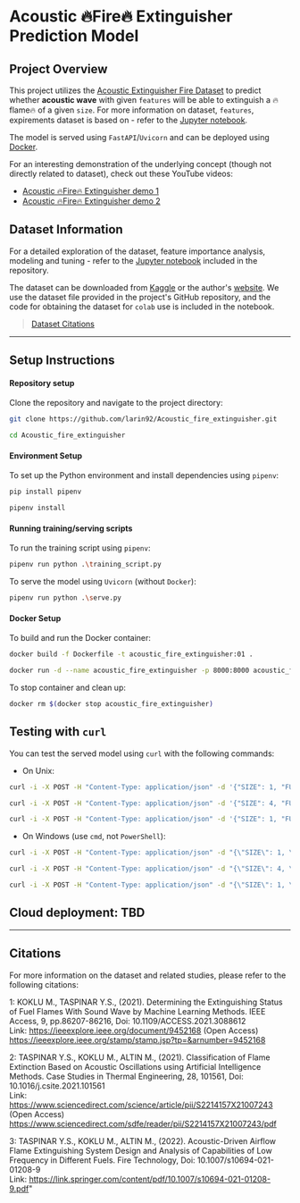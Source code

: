 # Acoustic 🔥Fire🔥 Extinguisher Prediction Model

## Project Overview

This project utilizes the [Acoustic Extinguisher Fire Dataset](https://www.kaggle.com/datasets/muratkokludataset/acoustic-extinguisher-fire-dataset) to predict whether **acoustic wave** with given `features` will be able to extinguish a 🔥flame🔥 of a given `size`. For more information on dataset, `features`, expirements dataset is based on - refer to the [Jupyter notebook](notebook.ipynb).

The model is served using `FastAPI`/`Uvicorn` and can be deployed using [Docker](#docker-setup).

For an interesting demonstration of the underlying concept (though not directly related to dataset), check out these YouTube videos:
- [Acoustic 🔥Fire🔥 Extinguisher demo 1](https://www.youtube.com/watch?v=uPVQMZ4ikvM)
- [Acoustic 🔥Fire🔥 Extinguisher demo 2](https://www.youtube.com/watch?v=DanOeC2EpeA)

## Dataset Information

For a detailed exploration of the dataset, feature importance analysis, modeling and tuning - refer to the [Jupyter notebook](notebook.ipynb) included in the repository.

The dataset can be downloaded from [Kaggle](https://www.kaggle.com/datasets/muratkokludataset/acoustic-extinguisher-fire-dataset) or the author's [website](https://www.muratkoklu.com/datasets/vtdhnd07.php). We use the dataset file provided in the project's GitHub repository, and the code for obtaining the dataset for `colab` use is included in the notebook. 
> [Dataset Citations](#citations)

----
## Setup Instructions

#### Repository setup

Clone the repository and navigate to the project directory:
```bash
git clone https://github.com/larin92/Acoustic_fire_extinguisher.git

cd Acoustic_fire_extinguisher
```

#### Environment Setup

To set up the Python environment and install dependencies using `pipenv`:

```bash
pip install pipenv

pipenv install
```

#### Running training/serving scripts

To run the training script using `pipenv`:
```bash
pipenv run python .\training_script.py
```

To serve the model using `Uvicorn` (without `Docker`):
```bash
pipenv run python .\serve.py
```

#### Docker Setup

To build and run the Docker container:

```bash
docker build -f Dockerfile -t acoustic_fire_extinguisher:01 .

docker run -d --name acoustic_fire_extinguisher -p 8000:8000 acoustic_fire_extinguisher:01
```

To stop container and clean up:

```bash
docker rm $(docker stop acoustic_fire_extinguisher)
```

## Testing with `curl`

You can test the served model using `curl` with the following commands:

- On Unix:

```bash
curl -i -X POST -H "Content-Type: application/json" -d '{"SIZE": 1, "FUEL": "Gasoline", "DISTANCE": 10, "DECIBEL": 72, "AIRFLOW": 0, "FREQUENCY": 1}' http://localhost:8000/predict

curl -i -X POST -H "Content-Type: application/json" -d '{"SIZE": 4, "FUEL": "Kerosene", "DISTANCE": 100, "DECIBEL": 92.5, "AIRFLOW": 8.5, "FREQUENCY": 38}' http://localhost:8000/predict

curl -i -X POST -H "Content-Type: application/json" -d '{"SIZE": 1, "FUEL": "Gasoline", "DISTANCE": 10, "DECIBEL": 109, "AIRFLOW": 4.5, "FREQUENCY": 67}' http://localhost:8000/predict
```

- On Windows (use `cmd`, not `PowerShell`):

```cmd
curl -i -X POST -H "Content-Type: application/json" -d "{\"SIZE\": 1, \"FUEL\": \"Gasoline\", \"DISTANCE\": 10, \"DECIBEL\": 72, \"AIRFLOW\": 0, \"FREQUENCY\": 1}" http://localhost:8000/predict

curl -i -X POST -H "Content-Type: application/json" -d "{\"SIZE\": 4, \"FUEL\": \"Kerosene\", \"DISTANCE\": 100, \"DECIBEL\": 92.5, \"AIRFLOW\": 8.5, \"FREQUENCY\": 38}" http://localhost:8000/predict

curl -i -X POST -H "Content-Type: application/json" -d "{\"SIZE\": 1, \"FUEL\": \"Gasoline\", \"DISTANCE\": 10, \"DECIBEL\": 109, \"AIRFLOW\": 4.5, \"FREQUENCY\": 67}" http://localhost:8000/predict  
```

## Cloud deployment: TBD

----
## Citations

For more information on the dataset and related studies, please refer to the following citations:

1: KOKLU M., TASPINAR Y.S.,  (2021).  Determining the Extinguishing Status of Fuel Flames With Sound Wave by Machine Learning Methods.  IEEE Access, 9, pp.86207-86216, Doi: 10.1109/ACCESS.2021.3088612  
Link: https://ieeexplore.ieee.org/document/9452168 (Open Access)  
https://ieeexplore.ieee.org/stamp/stamp.jsp?tp=&arnumber=9452168

2: TASPINAR Y.S., KOKLU M., ALTIN M., (2021).  Classification of Flame Extinction Based on Acoustic Oscillations using Artificial Intelligence Methods.  Case Studies in Thermal Engineering, 28, 101561, Doi: 10.1016/j.csite.2021.101561  
Link: https://www.sciencedirect.com/science/article/pii/S2214157X21007243  (Open Access)  
https://www.sciencedirect.com/sdfe/reader/pii/S2214157X21007243/pdf

3: TASPINAR Y.S., KOKLU M., ALTIN M., (2022).  Acoustic-Driven Airflow Flame Extinguishing System Design and Analysis of Capabilities of Low Frequency in Different Fuels.  Fire Technology, Doi: 10.1007/s10694-021-01208-9  
Link: https://link.springer.com/content/pdf/10.1007/s10694-021-01208-9.pdf"
